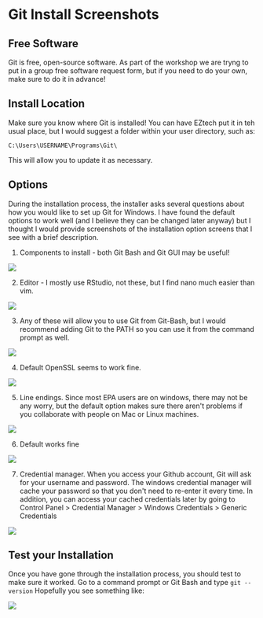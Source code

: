 # Git Install Screenshots

## Free Software

Git is free, open-source software. As part of the workshop we are tryng to put in a group free software request form, but if you need to do your own, make sure to do it in advance! 

## Install Location

Make sure you know where Git is installed! You can have EZtech put it in teh usual place, but I would suggest a folder within your user directory, such as:

    C:\Users\USERNAME\Programs\Git\

This will allow you to update it as necessary.

## Options

During the installation process, the installer asks several questions about how you would like to set up Git for Windows. I have found the default options to work well (and I believe they can be changed later anyway) but I thought I would provide screenshots of the installation option screens that I see with a brief description.

1.	Components to install - both Git Bash and Git GUI may be useful!

![](img/git_install/01_gitinstall_components.png)


2.	Editor - I mostly use RStudio, not these, but I find nano much easier than vim.

![](img/git_install/02_git_editor_default.png)


3.	Any of these will allow you to use Git from Git-Bash, but I would recommend adding Git to the PATH so you can use it from the command prompt as well.

![](img/git_install/03_git_cmd_path.png)


4.	Default OpenSSL seems to work fine.

![](img/git_install/04_git_https_backend.png)


5.	Line endings. Since most EPA users are on windows, there may not be any worry, but the default option makes sure there aren't problems if you collaborate with people on Mac or Linux machines.

![](img/git_install/05_git_line_endings.png)


6.	Default works fine

![](img/git_install/06_git_terminal.png)


7.	Credential manager. When you access your Github account, Git will ask for your username and password. The windows credential manager will cache your password so that you don't need to re-enter it every time. In addition, you can access your cached credentials later by going to Control Panel > Credential Manager > Windows Credentials > Generic Credentials

![](img/git_install/07_git_credential_mgr.png)


## Test your Installation

Once you have gone through the installation process, you should test to make sure it worked. Go to a command prompt or Git Bash and type `git --version`
Hopefully you see something like: 

![](img/git_install/08_git_test_install.png)











